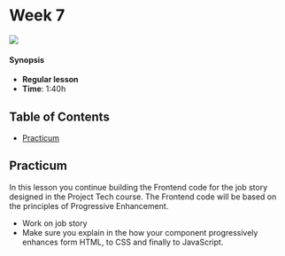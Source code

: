 <!--lint disable no-html-->

# Week 7

![][cover]

#### Synopsis

* **Regular lesson**
* **Time**: 1:40h

## Table of Contents

* [Practicum](#practicum)

## Practicum

In this lesson you continue building the Frontend code for the job story designed in the Project Tech course. The Frontend code will be based on the principles of Progressive Enhancement.

* Work on job story
* Make sure you explain in the how your component progressively enhances form HTML, to CSS and finally to JavaScript.

[cover]: https://eloquentjavascript.net/img/chapter_picture_21.jpg
